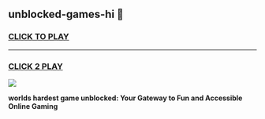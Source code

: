 
## unblocked-games-hi 👋
<h3>
<a href="https://premium.freeplayer.one?title=unblocked-games-hi&ref=14F">CLICK TO PLAY</a></h3>
<hr>

<h3>
<a href="https://premium.freeplayer.one?title=unblocked-games-hi&ref=14F">CLICK 2 PLAY</a>
  
</h3>

<a href="https://premium.freeplayer.one?title=unblocked-games-hi&ref=12F/"><img src="https://clearcache.store/games.png"></a>


**worlds hardest game unblocked: Your Gateway to Fun and Accessible Online Gaming**

